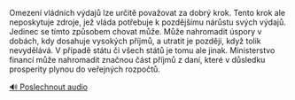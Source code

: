 
Omezení vládních výdajů lze určitě považovat za dobrý krok. Tento krok ale neposkytuje zdroje, jež vláda potřebuje k pozdějšímu nárůstu svých výdajů. Jedinec se tímto způsobem chovat může. Může nahromadit úspory v dobách, kdy dosahuje vysokých příjmů, a utratit je později, když tolik nevydělává. V případě státu či všech států je tomu ale jinak. Ministerstvo financí může nahromadit značnou část příjmů z daní, které v důsledku prosperity plynou do veřejných rozpočtů.

[🔊 Poslechnout audio](/data/7-paragraphs/audio/chapter_158/para_006-Omezen-vldnch-vdaj-lze-urit-povaovat-za-do.mp3)
